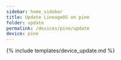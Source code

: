 ```yaml
---
sidebar: home_sidebar
title: Update LineageOS on pine
folder: update
permalink: /devices/pine/update
device: pine
---
```

{% include templates/device_update.md %}
